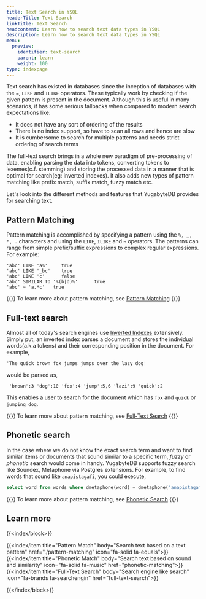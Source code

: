 ```yaml
---
title: Text Search in YSQL
headerTitle: Text Search
linkTitle: Text Search
headcontent: Learn how to search text data types in YSQL
description: Learn how to search text data types in YSQL
menu:
  preview:
    identifier: text-search
    parent: learn
    weight: 100
type: indexpage
---
```


Text search has existed in databases since the inception of databases with the `=`, `LIKE` and `ILIKE` operators. These typically work by checking if the given pattern is present in the document. Although this is useful in many scenarios, it has some serious fallbacks when compared to modern search expectations like:

- It does not have any sort of ordering of the results
- There is no index support, so have to scan all rows and hence are slow
- It is cumbersome to search for multiple patterns and needs strict ordering of search terms

The full-text search brings in a whole new paradigm of pre-processing of data, enabling parsing the data into tokens, converting tokens to lexemes(c.f. stemming) and storing the processed data in a manner that is optimal for search(eg: inverted indexes). It also adds new types of pattern matching like prefix match, suffix match, fuzzy match etc.

Let's look into the different methods and features that YugabyteDB provides for searching text.

## Pattern Matching

Pattern matching is accomplished by specifying a pattern using the `%, _, *, .` characters and using the `LIKE`, `ILIKE` and `~` operators. The patterns can range from simple prefix/suffix expressions to complex regular expressions. For example:

```sql{class=nocopy}
'abc' LIKE 'a%'     true
'abc' LIKE '_bc'    true
'abc' LIKE 'c'      false
'abc' SIMILAR TO '%(b|d)%'      true
'abc' ~ 'a.*c'   true
```

{{<tip>}}
To learn more about pattern matching, see [Pattern Matching](./pattern-matching)
{{</tip>}}

## Full-text search

Almost all of today's search engines use [Inverted Indexes](https://en.wikipedia.org/wiki/Inverted_index) extensively. Simply put, an inverted index parses a document and stores the individual words(a.k.a tokens) and their corresponding position in the document. For example,

```sql{class=nocopy}
'The quick brown fox jumps jumps over the lazy dog'
```

would be parsed as,

```sql{class=nocopy}
 'brown':3 'dog':10 'fox':4 'jump':5,6 'lazi':9 'quick':2
```

This enables a user to search for the document which has `fox` and `quick` or `jumping dog`.

{{<tip>}}
To learn more about pattern matching, see [Full-Text Search](./full-text-search)
{{</tip>}}

## Phonetic search

In the case where we do not know the exact search term and want to find similar items or documents that sound similar to a specific term, _fuzzy_ or _phonetic_ search would come in handy. YugabyteDB supports fuzzy search like Soundex, Metaphone via Postgres extensions. For example, to find words that sound like `anapistagafi`, you could execute,

```sql
select word from words where dmetaphone(word) = dmetaphone('anapistagafi') limit 5;
```

{{<tip>}}
To learn more about pattern matching, see [Phonetic Search](./phonetic-matching)
{{</tip>}}

## Learn more

{{<index/block>}}

{{<index/item
    title="Pattern Match"
    body="Search text based on a text pattern"
    href="./pattern-matching"
    icon="fa-solid fa-equals">}}
{{<index/item
    title="Phonetic Match"
    body="Search text based on sound and similarity"
    icon="fa-solid fa-music"
    href="phonetic-matching">}}
{{<index/item
    title="Full-Text Search"
    body="Search engine like search"
    icon="fa-brands fa-searchengin"
    href="full-text-search">}}

{{</index/block>}}
